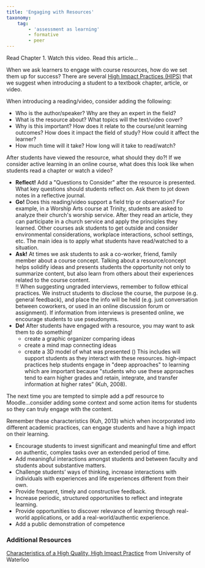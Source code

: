 ```yaml
---
title: 'Engaging with Resources'
taxonomy:
    tag:
        - 'assessment as learning'
        - formative
        - peer
---
```


Read Chapter 1. Watch this video. Read this article...

When we ask learners to engage with course resources, how do we set them up for success?  There are several [High Impact Practices (HIPS)](https://uwaterloo.ca/centre-for-teaching-excellence/support/integrative-learning/high-impact-practices-hips-or-engaged-learning-practices) that we suggest when introducing a student to a textbook chapter, article, or video.  

When introducing a reading/video, consider adding the following:
- Who is the author/speaker?  Why are they an expert in the field?
- What is the resource about? What topics will the text/video cover?
- Why is this important?  How does it relate to the course/unit learning outcomes?  How does it impact the field of study?  How could it affect the learner?
- How much time will it take?  How long will it take to read/watch?

After students have viewed the resource, what should they do?!  If we consider active learning in an online course, what does this look like when students read a chapter or watch a video?  
- **Reflect!** Add a "Questions to Consider" after the resource is presented.  What key questions should students reflect on.  Ask them to jot down notes in a reflective journal.
- **Go!** Does this reading/video support a field trip or observation?  For example, in a Worship Arts course at Trinity, students are asked to analyze their church's worship service. After they read an article, they can participate in a church service and apply the principles they learned.  Other courses ask students to get outside and consider environmental considerations, workplace interactions, school settings, etc.  The main idea is to apply what students have read/watched to a situation.
- **Ask!** At times we ask students to ask a co-worker, friend, family member about a course concept.  Talking about a resource/concept helps solidify ideas and presents students the opportunity not only to summarize content, but also learn from others about their experiences related to the course content.  
!! When suggesting ungraded interviews, remember to follow ethical practices. We instruct students to disclose the course, the purpose (e.g. general feedback), and place the info will be held (e.g. just conversation between coworkers, or used in an online discussion forum or assignment). If information from interviews is presented online, we encourage students to use pseudonyms.   
- **Do!** After students have engaged with a resource, you may want to ask them to do something!
  - create a graphic organizer comparing ideas
  - create a mind map connecting ideas
  - create a 3D model of what was presented ()
This includes will support students as they interact with these resources.
high-impact practices help students engage in "deep approaches" to learning which are important because "students who use these approaches tend to earn higher grades and retain, integrate, and transfer information at higher rates” (Kuh, 2008).

The next time you are tempted to simple add a pdf resource to Moodle...consider adding some context and some action items for students so they can truly engage with the content.

Remember these characteristics (Kuh, 2013) which when incorporated into different academic practices, can engage students and have a high impact on their learning.

- Encourage students to invest significant and meaningful  time and effort on authentic, complex tasks over an extended period of time.  
- Add meaningful interactions amongst students and between faculty and students about substantive matters.
- Challenge students’ ways of thinking, increase interactions with individuals with experiences and life experiences different from their own.
- Provide frequent, timely and constructive feedback.
- Increase periodic, structured opportunities to reflect and integrate learning.
- Provide opportunities to discover relevance of learning through real-world applications, or add a real-world/authentic experience.
- Add a public demonstration of competence


### Additional Resources
[Characteristics of a High Quality, High Impact Practice](https://uwaterloo.ca/centre-for-teaching-excellence/support/integrative-learning/high-impact-practices-hips-or-engaged-learning-practices) from University of Waterloo
